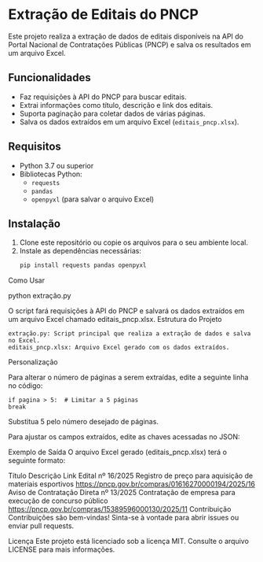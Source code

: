 # Extração de Editais do PNCP

Este projeto realiza a extração de dados de editais disponíveis na API do Portal Nacional de Contratações Públicas (PNCP) e salva os resultados em um arquivo Excel.

## Funcionalidades

- Faz requisições à API do PNCP para buscar editais.
- Extrai informações como título, descrição e link dos editais.
- Suporta paginação para coletar dados de várias páginas.
- Salva os dados extraídos em um arquivo Excel (`editais_pncp.xlsx`).

## Requisitos

- Python 3.7 ou superior
- Bibliotecas Python:
  - `requests`
  - `pandas`
  - `openpyxl` (para salvar o arquivo Excel)

## Instalação

1. Clone este repositório ou copie os arquivos para o seu ambiente local.
2. Instale as dependências necessárias:
   ```bash
   pip install requests pandas openpyxl


  Como Usar

  python extração.py

O script fará requisições à API do PNCP e salvará os dados extraídos em um arquivo Excel chamado editais_pncp.xlsx.
Estrutura do Projeto

    extração.py: Script principal que realiza a extração de dados e salva no Excel.
    editais_pncp.xlsx: Arquivo Excel gerado com os dados extraídos.

Personalização
    
Para alterar o número de páginas a serem extraídas, edite a seguinte linha no código:

    if pagina > 5:  # Limitar a 5 páginas
    break
    
Substitua 5 pelo número desejado de páginas.

Para ajustar os campos extraídos, edite as chaves acessadas no JSON:

Exemplo de Saída
O arquivo Excel gerado (editais_pncp.xlsx) terá o seguinte formato:

Título	Descrição	Link
Edital nº 16/2025	Registro de preço para aquisição de materiais esportivos	https://pncp.gov.br/compras/01616270000194/2025/16
Aviso de Contratação Direta nº 13/2025	Contratação de empresa para execução de concurso público	https://pncp.gov.br/compras/15389596000130/2025/11
Contribuição
Contribuições são bem-vindas! Sinta-se à vontade para abrir issues ou enviar pull requests.

Licença
Este projeto está licenciado sob a licença MIT. Consulte o arquivo LICENSE para mais informações.


  
